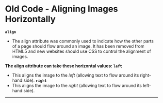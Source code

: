 # Old Code - Aligning Images Horizontally

**`align`**
- The align attribute was commonly used to indicate how the other parts of a page should flow around an image. It has been removed from HTML5 and new websites should use CSS to control the alignment of images.

**The align attribute can take these horizontal values:**
**`left`**
- This aligns the image to the *left* (allowing text to flow around its right-hand side).
**`right`**
- This aligns the image to the *right* (allowing text to flow around its left-hand side).

---
